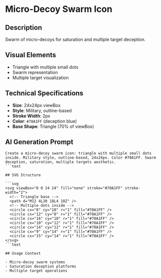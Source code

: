 # Micro-Decoy Swarm Icon

## Description

Swarm of micro-decoys for saturation and multiple target deception.

## Visual Elements

- Triangle with multiple small dots
- Swarm representation
- Multiple target visualization

## Technical Specifications

- **Size**: 24x24px viewBox
- **Style**: Military, outline-based
- **Stroke Width**: 2px
- **Color**: `#70A1FF` (deception blue)
- **Base Shape**: Triangle (70% of viewBox)

## AI Generation Prompt

````text
Create a micro-decoy swarm icon: triangle with multiple small dots inside. Military style, outline-based, 24x24px. Color #70A1FF. Swarm deception, saturation, multiple targets aesthetic.
```text

## SVG Structure

```svg
<svg viewBox="0 0 24 24" fill="none" stroke="#70A1FF" stroke-width="2">
  <!-- Triangle base -->
  <path d="M12 4L20 18L4 18Z" />
  <!-- Multiple dots inside -->
  <circle cx="8" cy="10" r="1" fill="#70A1FF" />
  <circle cx="12" cy="8" r="1" fill="#70A1FF" />
  <circle cx="16" cy="10" r="1" fill="#70A1FF" />
  <circle cx="10" cy="12" r="1" fill="#70A1FF" />
  <circle cx="14" cy="12" r="1" fill="#70A1FF" />
  <circle cx="9" cy="14" r="1" fill="#70A1FF" />
  <circle cx="15" cy="14" r="1" fill="#70A1FF" />
</svg>
```text

## Usage Context

- Micro-decoy swarm systems
- Saturation deception platforms
- Multiple target operations
````

